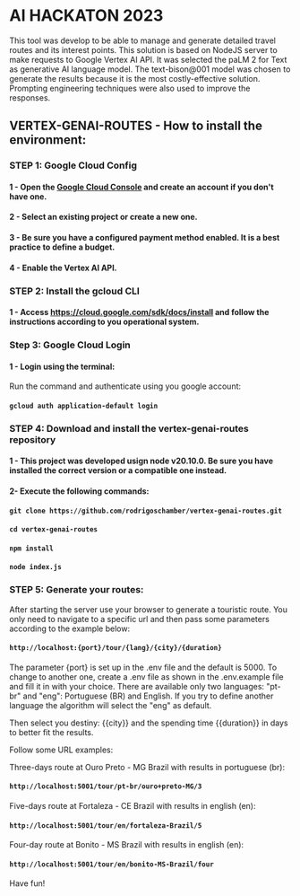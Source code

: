 # AI HACKATON 2023

This tool was develop to be able to manage and generate detailed travel routes and its interest points. This solution is based on NodeJS server to make requests to Google Vertex AI API. It was selected the paLM 2 for Text as generative AI language model. The text-bison@001 model was chosen to generate the results because it is the most costly-effective solution. Prompting engineering techniques were also used to improve the responses.

## VERTEX-GENAI-ROUTES - How to install the environment:

### STEP 1: Google Cloud Config

#### 1 - Open the [Google Cloud Console](https://console.cloud.google.com) and create an account if you don't have one.
#### 2 - Select an existing project or create a new one.
#### 3 - Be sure you have a configured payment method enabled. It is a best practice to define a budget.
#### 4 - Enable the Vertex AI API.

### STEP 2: Install the gcloud CLI

#### 1 - Access https://cloud.google.com/sdk/docs/install and follow the instructions according to you operational system.

### Step 3: Google Cloud Login

#### 1 - Login using the terminal:

Run the command and authenticate using you google account:

#### `gcloud auth application-default login`

### STEP 4: Download and install the vertex-genai-routes repository

#### 1 - This project was developed usign node v20.10.0. Be sure you have installed the correct version or a compatible one instead.

#### 2- Execute the following commands:

#### `git clone https://github.com/rodrigoschamber/vertex-genai-routes.git`

#### `cd vertex-genai-routes`

#### `npm install`

#### `node index.js`

### STEP 5: Generate your routes:

After starting the server use your browser to generate a touristic route. You only need to navigate to a specific url and then pass some parameters according to the example below:

#### `http://localhost:{port}/tour/{lang}/{city}/{duration}`

The parameter {port} is set up in the .env file and the default is 5000. To change to another one, create a .env file as shown in the .env.example file and fill it in with your choice. There are available only two languages: "pt-br" and "eng": Portuguese (BR) and English. If you try to define another language the algorithm will select the "eng" as default.

Then select you destiny: {{city}} and the spending time {{duration}} in days to better fit the results.

Follow some URL examples:

Three-days route at Ouro Preto - MG Brazil with results in portuguese (br):

#### `http://localhost:5001/tour/pt-br/ouro+preto-MG/3`


Five-days route at Fortaleza - CE Brazil with results in english (en):

#### `http://localhost:5001/tour/en/fortaleza-Brazil/5`

Four-day route at Bonito - MS Brazil with results in english (en):

#### `http://localhost:5001/tour/en/bonito-MS-Brazil/four`

Have fun!